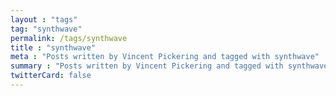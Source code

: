 ```yaml
---
layout : "tags"
tag: "synthwave"
permalink: /tags/synthwave
title : "synthwave"
meta : "Posts written by Vincent Pickering and tagged with synthwave"
summary : "Posts written by Vincent Pickering and tagged with synthwave"
twitterCard: false
---
```

